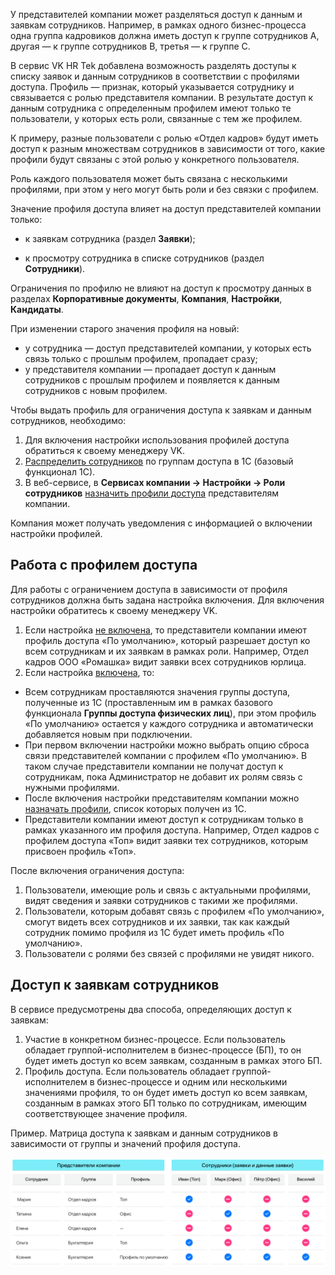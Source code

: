У представителей компании может разделяться доступ к данным и заявкам сотрудников. Например, в рамках одного бизнес-процесса одна группа кадровиков должна иметь доступ к группе сотрудников А, другая — к группе сотрудников B, третья — к группе С.

В сервис VK HR Tek добавлена возможность разделять доступы к списку заявок и данным сотрудников в соответствии с профилями доступа. Профиль — признак, который указывается сотруднику и связывается с ролью представителя компании. В результате доступ к данным сотрудника с определенным профилем имеют только те пользователи, у которых есть роли, связанные с тем же профилем.

К примеру, разные пользователи с ролью «Отдел кадров» будут иметь доступ к разным множествам сотрудников в зависимости от того, какие профили будут связаны с этой ролью у конкретного пользователя.

Роль каждого пользователя может быть связана с несколькими профилями, при этом у него могут быть роли и без связки с профилем.

Значение профиля доступа влияет на доступ представителей компании только:

- к заявкам сотрудника (раздел **Заявки**);

- к просмотру сотрудника в списке сотрудников (раздел **Сотрудники**).

Ограничения по профилю не влияют на доступ к просмотру данных в разделах **Корпоративные документы**, **Компания**, **Настройки**, **Кандидаты**.

При изменении старого значения профиля на новый:

- у сотрудника — доступ представителей компании, у которых есть связь только с прошлым профилем, пропадает сразу;
- у представителя компании — пропадает доступ к данным сотрудников с прошлым профилем и появляется к данным сотрудников с новым профилем. 

Чтобы выдать профиль для ограничения доступа к заявкам и данным сотрудников, необходимо:

1. Для включения настройки использования профилей доступа обратиться к своему менеджеру VK.
1. [Распределить сотрудников](/ru/1C/user/access_groups/division) по группам доступа в 1С (базовый функционал 1С).
1. В веб-сервисе, в **Сервисах компании → Настройки → Роли сотрудников** [назначить профили доступа](/ru/admin_actions/access_profiles/add_role) представителям компании. 

Компания может получать уведомления с информацией о включении настройки профилей.

## **Работа с профилем доступа**
Для работы с ограничением доступа в зависимости от профиля сотрудников должна быть задана настройка включения. Для включения настройки обратитесь к своему менеджеру VK.

1. Если настройка <u>не включена</u>, то представители компании имеют профиль доступа «По умолчанию», который разрешает доступ ко всем сотрудникам и их заявкам в рамках роли. Например, Отдел кадров ООО «Ромашка» видит заявки всех сотрудников юрлица.
1. Если настройка <u>включена</u>, то:
- Всем сотрудникам проставляются значения группы доступа, полученные из 1С (проставленным им в рамках базового функционала **Группы доступа физических лиц**), при этом профиль «По умолчанию» остается у каждого сотрудника и автоматически добавляется новым при подключении.
- При первом включении настройки можно выбрать опцию сброса связи представителей компании с профилем «По умолчанию». В таком случае представители компании не получат доступ к сотрудникам, пока Администратор не добавит их ролям связь с нужными профилями.
- После включения настройки представителям компании можно [назначать профили](/ru/admin_actions/access_profiles/add_role), список которых получен из 1С.
- Представители компании имеют доступ к сотрудникам только в рамках указанного им профиля доступа. Например, Отдел кадров с профилем доступа «Топ» видит заявки тех сотрудников, которым присвоен профиль «Топ».

После включения ограничения доступа:

1. Пользователи, имеющие роль и связь с актуальными профилями, видят сведения и заявки сотрудников с такими же профилями.
1. Пользователи, которым добавят связь с профилем «По умолчанию», смогут видеть всех сотрудников и их заявки, так как каждый сотрудник помимо профиля из 1С будет иметь профиль «По умолчанию».
1. Пользователи с ролями без связей с профилями не увидят никого.

## **Доступ к заявкам сотрудников**
В сервисе предусмотрены два способа, определяющих доступ к заявкам:

1. Участие в конкретном бизнес-процессе. Если пользователь обладает группой-исполнителем в бизнес-процессе (БП), то он будет иметь доступ ко всем заявкам, созданным в рамках этого БП.
1. Профиль доступа. Если пользователь обладает группой-исполнителем в бизнес-процессе и одним или несколькими значениями профиля, то он будет иметь доступ ко всем заявкам, созданным в рамках этого БП только по сотрудникам, имеющим соответствующее значение профиля.

Пример. Матрица доступа к заявкам и данным сотрудников в зависимости от группы и значений профиля доступа.

![](./assets/1.png)